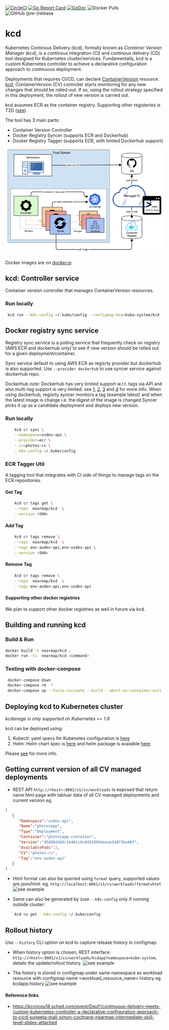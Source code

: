 [![CircleCI](https://circleci.com/gh/nearmap/kcd.svg?style=svg&circle-token=e635659d5d8190eb041cc92149262a5b75470fcd)](https://circleci.com/gh/nearmap/kcd)
[![Go Report Card](https://goreportcard.com/badge/github.com/nearmap/kcd)](https://goreportcard.com/report/github.com/nearmap/kcd)
[![GoDoc](https://godoc.org/github.com/nearmap/kcd?status.svg "GoDoc")](https://godoc.org/github.com/nearmap/kcd)
![Docker Pulls](https://img.shields.io/docker/pulls/nearmap/kcd.svg)
![GitHub (pre-)release](https://img.shields.io/github/release/nearmap/kcd/all.svg)


# kcd
Kubernetes Continous Delivery (kcd), formally known as _Container_ _Version_ _Manager_ (_kcd_), is a continous integration (CI) and continous delivery (CD) tool designed for Kubernetes cluster/services. Fundamentally, kcd is a custom Kubernetes controller to achieve a declarative configuration approach to continuous deployment. 

Deployments that requires CI/CD, can declare [ContainerVersion](k8s/cv-crd.yaml) resource. [kcd](k8s/kcd.yaml), ContainerVersion (CV) controller starts monitoring for any new changes that should be rolled-out. If so, using the rollout strategy specified in this deployment, the rollout of new version is carried out.

kcd assumes ECR as the container registry. Supporting other registeries is T2D ([see](https://github.com/nearmap/kcd/issues/15)).

The tool has 3 main parts:
- Container Version Controller
- Docker Registry Syncer (supports ECR and Dockerhub)
- Docker Registry Tagger (supports ECR, with limited Dockerhub support)

![architecture](kcd-architecture.png "kcd architecture")

Docker images are on [docker.io](https://hub.docker.com/r/nearmap/kcd/)

## kcd: Controller service
Container version controller that manages ContainerVersion resources.

### Run locally
```sh
 kcd run --k8s-config ~/.kube/config --configmap-key=kube-system/kcd
```

## Docker registry sync service

Registry sync service is a polling service that frequently check on registry (AWS ECR and dockerhub only) to see if new version should be rolled out for a given deployment/container.

Sync service default to using AWS ECR as regisrty provider but dockerhub is also supported. Use ```--provider dockerhub``` to use syncer service against dockerhub repo.

Dockerhub *note*: 
Dockerhub has very limited support w.r.t. tags via API and also multi-tag support is very limited. see [1](https://github.com/kubernetes/kubernetes/issues/33664), [2](https://github.com/kubernetes/kubernetes/issues/11348), [3](https://github.com/docker/hub-feedback/issues/68) and [4](https://github.com/kubernetes/kubernetes/issues/1697) for more info.
When using dockerhub, regisrty syncer monitors a tag (example latest) and when the latest image is change i.e. the digest of the image is changed Syncer picks it up as a candidate deployment and deploys new version. 


### Run locally
```sh
    kcd cr sync \
    --namespace=usdev-api \
    --provider=ecr \
    --cv=photos-cv \
    --k8s-config ~/.kube/config
```


### ECR Tagger Util
A tagging tool that integrates with CI side of things to manage tags on the ECR repositories.

#### Get Tag
```sh
    kcd cr tags get \
    --repo  nearmap/kcd  \
    --version <SHA>
```

#### Add Tag
```sh
    kcd cr tags remove \
    --repo  nearmap/kcd  \
    --tags env-audev-api,env-usdev-api \
    --version <SHA>
```

#### Remove Tag
```sh
    kcd cr tags remove \
    --repo  nearmap/kcd  \
    --tags env-audev-api,env-usdev-api
```


#### Supporting other docker registries
We plan to support other docker registries as well in future via kcd. 


## Building and running kcd

### Build & Run
```sh
docker build -t nearmap/kcd .
docker run -ti  nearmap/kcd <command>
```

### Testing with docker-compose
```sh
 docker-compose down
 docker-compose rm -f
 docker-compose up --force-recreate --build --abort-on-container-exit
```


## Deploying kcd to Kubernetes cluster
*kcdanage is only supported on Kubernetes >= 1.9*

kcd can be deployed using:

1. Kubectl: yaml specs for Kubenetes configuration is [here](k8s/kubectl/README.md)
2. Helm: Helm chart spec is [here](k8s/helm/kcd) and helm package is avaialble [here](https://raw.githubusercontent.com/nearmap/kcd/master/k8s/helm/kcd/kcd-0.1.0.tgz)


Please [see](k8s/README.md) for more info.


## Getting current version of all CV managed deployments 
- REST API ```http://<host>:8081/v1/cv/workloads``` is exposed that return naive html page with tabluar data of all CV managed deployments and current version
eg.
```json
[
   {
      "Namespace":"usdev-api",
      "Name":"photosapp",
      "Type":"Deployment",
      "Container":"photosapp-container",
      "Version":"d5dd6d366c1446cc9c0451096deeae3a8f3be48f",
      "AvailablePods":2,
      "CV":"photos-cv",
      "Tag":"env-usdev-api"
   }
]
```

- Html format can also be queried using ```format``` query, supported values are json/html. eg. ```http://localhost:8081/v1/cv/workloads?format=html```
![see example](workload_html.png "HTML example")

- Same can also be generated by (use ```--k8s-config``` only if running outside cluster:
```sh
    kcd cv get --k8s-config ~/.kube/config
```


## Rollout history
Use ```--history``` CLI option on kcd to capture release history in configmap. 
- When history option is chosen, REST interface ```http://<host>:8081/v1/cv/workloads/kcdapp?namespace=kube-system```, details the update/rollout history. 
![see example](release_history.png "Example")

- The history is stored in configmap under same namespace as workload resource with configmap name <workload_resource_name>.history eg kcdapp.history
![see example](history_configmap.png "Example")



#### Reference links
- https://kccnceu18.sched.com/event/DquY/continuous-delivery-meets-custom-kubernetes-controller-a-declarative-configuration-approach-to-cicd-suneeta-mall-simon-cochrane-nearmap-intermediate-skill-level-slides-attached
